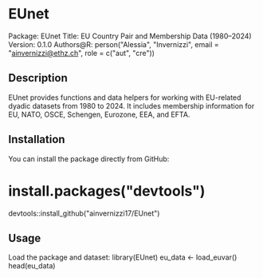 # EUnet

Package: EUnet
Title: EU Country Pair and Membership Data (1980–2024)
Version: 0.1.0
Authors\@R: person("Alessia", "Invernizzi", email = "[ainvernizzi@ethz.ch](mailto:ainvernizzi@ethz.ch)", role = c("aut", "cre"))

## Description

EUnet provides functions and data helpers for working with EU-related dyadic datasets from 1980 to 2024. It includes membership information for EU, NATO, OSCE, Schengen, Eurozone, EEA, and EFTA.

## Installation

You can install the package directly from GitHub:

# install.packages("devtools")

devtools::install\_github("ainvernizzi17/EUnet")

## Usage
Load the package and dataset:
library(EUnet)
eu_data <- load_euvar()
head(eu_data)
